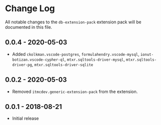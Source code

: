 # Change Log
All notable changes to the `db-extension-pack` extension pack will be documented in this file.

## 0.0.4 - 2020-05-03

- Added `ckolkman.vscode-postgres`, `formulahendry.vscode-mysql`, `ionut-botizan.vscode-cypher-ql`, `mtxr.sqltools-driver-mysql`, `mtxr.sqltools-driver-pg`, `mtxr.sqltools-driver-sqlite`

## 0.0.2 - 2020-05-03

- Removed `itmcdev.generic-extension-pack` from the extension.

## 0.0.1 - 2018-08-21
- Initial release